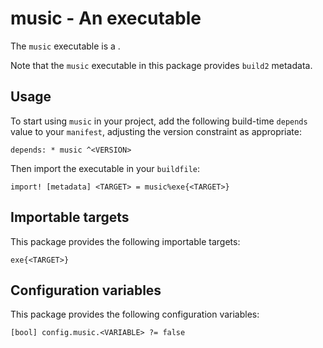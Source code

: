 # music - An executable

The `music` executable is a <SUMMARY-OF-FUNCTIONALITY>.

Note that the `music` executable in this package provides `build2` metadata.


## Usage

To start using `music` in your project, add the following build-time
`depends` value to your `manifest`, adjusting the version constraint as
appropriate:

```
depends: * music ^<VERSION>
```

Then import the executable in your `buildfile`:

```
import! [metadata] <TARGET> = music%exe{<TARGET>}
```


## Importable targets

This package provides the following importable targets:

```
exe{<TARGET>}
```

<DESCRIPTION-OF-IMPORTABLE-TARGETS>


## Configuration variables

This package provides the following configuration variables:

```
[bool] config.music.<VARIABLE> ?= false
```

<DESCRIPTION-OF-CONFIG-VARIABLES>
